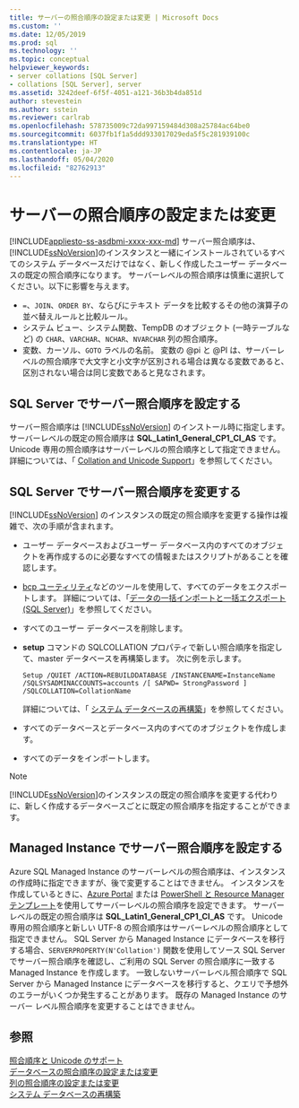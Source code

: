 ```yaml
---
title: サーバーの照合順序の設定または変更 | Microsoft Docs
ms.custom: ''
ms.date: 12/05/2019
ms.prod: sql
ms.technology: ''
ms.topic: conceptual
helpviewer_keywords:
- server collations [SQL Server]
- collations [SQL Server], server
ms.assetid: 3242deef-6f5f-4051-a121-36b3b4da851d
author: stevestein
ms.author: sstein
ms.reviewer: carlrab
ms.openlocfilehash: 578735009c72da997159484d308a25784ac64be0
ms.sourcegitcommit: 6037fb1f1a5ddd933017029eda5f5c281939100c
ms.translationtype: HT
ms.contentlocale: ja-JP
ms.lasthandoff: 05/04/2020
ms.locfileid: "82762913"
---
```

# <a name="set-or-change-the-server-collation"></a>サーバーの照合順序の設定または変更

[!INCLUDE[appliesto-ss-asdbmi-xxxx-xxx-md](../../includes/appliesto-ss-asdbmi-xxxx-xxx-md.md)]
  サーバー照合順序は、 [!INCLUDE[ssNoVersion](../../includes/ssnoversion-md.md)]のインスタンスと一緒にインストールされているすべてのシステム データベースだけではなく、新しく作成したユーザー データベースの既定の照合順序になります。 サーバーレベルの照合順序は慎重に選択してください。以下に影響を与えます。
 - `=`、`JOIN`、`ORDER BY`、ならびにテキスト データを比較するその他の演算子の並べ替えルールと比較ルール。
 - システム ビュー、システム関数、TempDB のオブジェクト (一時テーブルなど) の `CHAR`、`VARCHAR`、`NCHAR`、`NVARCHAR` 列の照合順序。
 - 変数、カーソル、`GOTO` ラベルの名前。 変数の @pi と @PI は、サーバーレベルの照合順序で大文字と小文字が区別される場合は異なる変数であると、区別されない場合は同じ変数であると見なされます。
  
## <a name="setting-the-server-collation-in-sql-server"></a>SQL Server でサーバー照合順序を設定する

  サーバー照合順序は [!INCLUDE[ssNoVersion](../../includes/ssnoversion-md.md)] のインストール時に指定します。 サーバーレベルの既定の照合順序は **SQL_Latin1_General_CP1_CI_AS** です。 Unicode 専用の照合順序はサーバーレベルの照合順序として指定できません。 詳細については、「 [Collation and Unicode Support](collation-and-unicode-support.md)」を参照してください。
  
## <a name="changing-the-server-collation-in-sql-server"></a>SQL Server でサーバー照合順序を変更する

 [!INCLUDE[ssNoVersion](../../includes/ssnoversion-md.md)] のインスタンスの既定の照合順序を変更する操作は複雑で、次の手順が含まれます。  
  
- ユーザー データベースおよびユーザー データベース内のすべてのオブジェクトを再作成するのに必要なすべての情報またはスクリプトがあることを確認します。  
  
- [bcp ユーティリティ](../../tools/bcp-utility.md)などのツールを使用して、すべてのデータをエクスポートします。 詳細については、「[データの一括インポートと一括エクスポート &#40;SQL Server&#41;](../../relational-databases/import-export/bulk-import-and-export-of-data-sql-server.md)」を参照してください。  
  
- すべてのユーザー データベースを削除します。  
  
- **setup** コマンドの SQLCOLLATION プロパティで新しい照合順序を指定して、master データベースを再構築します。 次に例を示します。  
  
    ```  
    Setup /QUIET /ACTION=REBUILDDATABASE /INSTANCENAME=InstanceName
    /SQLSYSADMINACCOUNTS=accounts /[ SAPWD= StrongPassword ]
    /SQLCOLLATION=CollationName  
    ```  
  
     詳細については、「 [システム データベースの再構築](../../relational-databases/databases/rebuild-system-databases.md)」を参照してください。  
  
- すべてのデータベースとデータベース内のすべてのオブジェクトを作成します。  
  
- すべてのデータをインポートします。  
  
> [!NOTE]  
> [!INCLUDE[ssNoVersion](../../includes/ssnoversion-md.md)]のインスタンスの既定の照合順序を変更する代わりに、新しく作成するデータベースごとに既定の照合順序を指定することができます。  
  
## <a name="setting-the-server-collation-in-managed-instance"></a>Managed Instance でサーバー照合順序を設定する
Azure SQL Managed Instance のサーバーレベルの照合順序は、インスタンスの作成時に指定できますが、後で変更することはできません。 インスタンスを作成しているときに、[Azure Portal](https://docs.microsoft.com/azure/sql-database/sql-database-managed-instance-get-started#create-a-managed-instance) または [PowerShell と Resource Manager テンプレート](https://docs.microsoft.com/azure/sql-database/scripts/sql-managed-instance-create-powershell-azure-resource-manager-template)を使用してサーバーレベルの照合順序を設定できます。 サーバーレベルの既定の照合順序は **SQL_Latin1_General_CP1_CI_AS** です。 Unicode 専用の照合順序と新しい UTF-8 の照合順序はサーバーレベルの照合順序として指定できません。
SQL Server から Managed Instance にデータベースを移行する場合、`SERVERPROPERTY(N'Collation')` 関数を使用してソース SQL Server でサーバー照合順序を確認し、ご利用の SQL Server の照合順序に一致する Managed Instance を作成します。 一致しないサーバーレベル照合順序で SQL Server から Managed Instance にデータベースを移行すると、クエリで予想外のエラーがいくつか発生することがあります。 既存の Managed Instance のサーバー レベル照合順序を変更することはできません。

## <a name="see-also"></a>参照

 [照合順序と Unicode のサポート](../../relational-databases/collations/collation-and-unicode-support.md)   
 [データベースの照合順序の設定または変更](../../relational-databases/collations/set-or-change-the-database-collation.md)   
 [列の照合順序の設定または変更](../../relational-databases/collations/set-or-change-the-column-collation.md)   
 [システム データベースの再構築](../../relational-databases/databases/rebuild-system-databases.md)  
 
